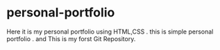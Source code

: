 # personal-portfolio
Here it is my personal portfolio using HTML,CSS  . this is simple personal portfolio .
and This is my forst Git Repository.
